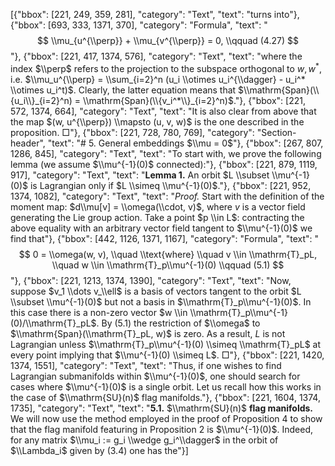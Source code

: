 [{"bbox": [221, 249, 359, 281], "category": "Text", "text": "turns into"}, {"bbox": [693, 333, 1371, 370], "category": "Formula", "text": "$$ \\mu_{u^{\\perp}} + \\mu_{v^{\\perp}} = 0, \\qquad (4.27) $$"}, {"bbox": [221, 417, 1374, 576], "category": "Text", "text": "where the index $\\perp$ refers to the projection to the subspace orthogonal to $w, w^*$, i.e. $\\mu_u^{\\perp} = \\sum_{i=2}^n (u_i \\otimes u_i^{\\dagger} - u_i^* \\otimes u_i^t)$. Clearly, the latter equation means that $\\mathrm{Span}(\\{u_i\\}_{i=2}^n) = \\mathrm{Span}(\\{v_i^*\\}_{i=2}^n)$."}, {"bbox": [221, 572, 1374, 664], "category": "Text", "text": "It is also clear from above that the map $(w, u^{\\perp}) \\mapsto (u, v, w)$ is the one described in the proposition. □"}, {"bbox": [221, 728, 780, 769], "category": "Section-header", "text": "# 5. General embeddings $\\mu = 0$"}, {"bbox": [267, 807, 1286, 845], "category": "Text", "text": "To start with, we prove the following lemma (we assume $\\mu^{-1}(0)$ connected):"}, {"bbox": [221, 879, 1119, 917], "category": "Text", "text": "**Lemma 1.** An orbit $L \\subset \\mu^{-1}(0)$ is Lagrangian only if $L \\simeq \\mu^{-1}(0)$."}, {"bbox": [221, 952, 1374, 1082], "category": "Text", "text": "*Proof.* Start with the definition of the moment map: $d\\mu[v] = \\omega(\\cdot, v)$, where $v$ is a vector field generating the Lie group action. Take a point $p \\in L$: contracting the above equality with an arbitrary vector field tangent to $\\mu^{-1}(0)$ we find that"}, {"bbox": [442, 1126, 1371, 1167], "category": "Formula", "text": "$$ 0 = \\omega(w, v), \\quad \\text{where} \\quad v \\in \\mathrm{T}_pL, \\quad w \\in \\mathrm{T}_p\\mu^{-1}(0) \\qquad (5.1) $$"}, {"bbox": [221, 1213, 1374, 1390], "category": "Text", "text": "Now, suppose $v_1 \\dots v_\\ell$ is a basis of vectors tangent to the orbit $L \\subset \\mu^{-1}(0)$ but not a basis in $\\mathrm{T}_p\\mu^{-1}(0)$. In this case there is a non-zero vector $w \\in \\mathrm{T}_p\\mu^{-1}(0)/\\mathrm{T}_pL$. By (5.1) the restriction of $\\omega$ to $\\mathrm{Span}(\\mathrm{T}_pL, w)$ is zero. As a result, $L$ is not Lagrangian unless $\\mathrm{T}_p\\mu^{-1}(0) \\simeq \\mathrm{T}_pL$ at every point implying that $\\mu^{-1}(0) \\simeq L$. □"}, {"bbox": [221, 1420, 1374, 1551], "category": "Text", "text": "Thus, if one wishes to find Lagrangian submanifolds within $\\mu^{-1}(0)$, one should search for cases where $\\mu^{-1}(0)$ is a single orbit. Let us recall how this works in the case of $\\mathrm{SU}(n)$ flag manifolds."}, {"bbox": [221, 1604, 1374, 1735], "category": "Text", "text": "**5.1.** $\\mathrm{SU}(n)$ **flag manifolds.** We will now use the method employed in the proof of Proposition 4 to show that the flag manifold featuring in Proposition 2 is $\\mu^{-1}(0)$. Indeed, for any matrix $\\mu_i := g_i \\wedge g_i^\\dagger$ in the orbit of $\\Lambda_i$ given by (3.4) one has the"}]